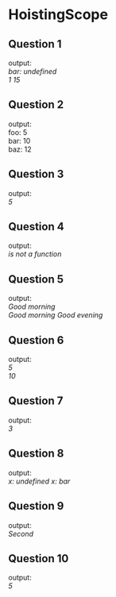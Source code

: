 # HoistingScope

## Question 1
output:  
*bar: undefined*  
*1 15*

## Question 2
output:  
foo: 5  
bar: 10  
baz: 12

## Question 3
output:  
*5*

## Question 4
output:  
*is not a function*

## Question 5
output:  
*Good morning*  
*Good morning* 
*Good evening* 

## Question 6
output:  
*5*  
*10*

## Question 7
output:  
*3*

## Question 8
output:  
*x: undefined*
*x: bar*

## Question 9
output:  
*Second*

## Question 10
output:  
*5*